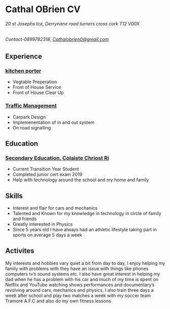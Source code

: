# Cathal OBrien CV
###### 20 st Josephs tce, Derrynane road turners cross cork T12 V00X
###### Contact-0899782318, Cathalobrien0@gmail.com


## Experience

### __[kitchen porter](https://nodeca.github.io/pica/demo/)__
- Vegtable Preperation
- Front of House Service
- Front of House Clear Up

### [Traffic Management](https://nodeca.github.io/pica/demo/)
- Carpark Design
- Implemenentation of in and out system
- On road signalling

## Education
### [Secondary Education, Colaiste Chriost Ri](https://nodeca.github.io/pica/demo/)
   - Current Transition Year Student 
   - Completed junior cert exam 2019
   - Help with technology around the school and my home and family
   
## Skills
   - Interest and flair for cars and mechanics
   - Talented and Known for my knowledge in technology in circle of family and friends
   - Greatly interested in Physics
   - Since 5 years old I have always had an athletic lifestyle taking part in sports on average 5 days a week 
   
## Activites

My interests and hobbies vary quiet a bit from day to day, I enjoy helping my family with problems with they have an issue with things like phones computers tv’s sound systems etc. I also have great interest in helping my dad when he has a problem with his car and much of my time is spent on Netflix and YouTube watching shows performances and documentary’s revolving around cars, mechanics and physics. I also train three days a week after school and play two matches a week with my soccer team Tramore A.F.C and also do my own fitness lessons 
   
